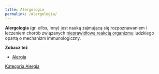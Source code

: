 ```yaml
---
title: Alergologia
permalink: /Alergologia/
---
```


**Alergologia** (gr. *allos*, inny) jest nauką zajmującą się rozpoznawaniem i leczeniem chorób związanych [nieprawidłową reakcją organizmu](/Reakcja_alergiczna "wikilink") ludzkiego opartą o mechanizm immunologiczny.

**Zobacz też**

-   [Alergia](/Alergia "wikilink")

[Kategoria:Alergia](/Kategoria:Alergia "wikilink")